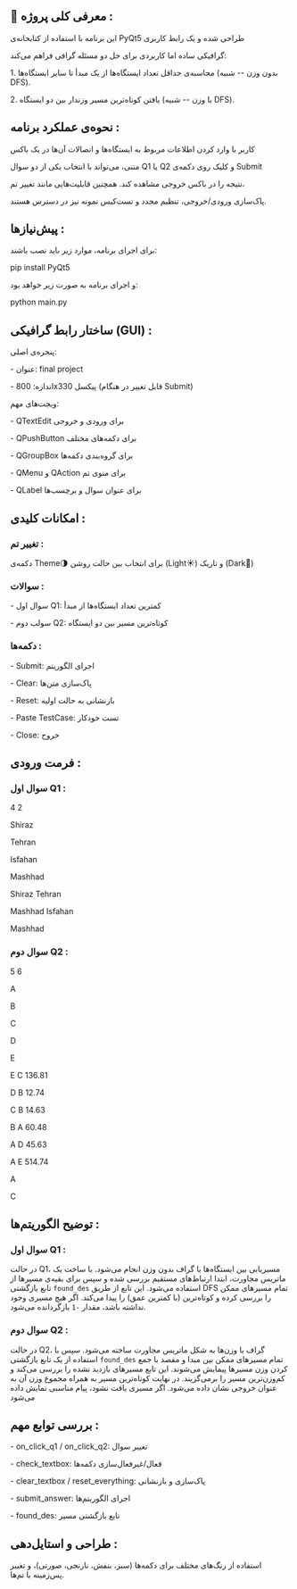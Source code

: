 
  
## 📌 معرفی کلی پروژه :

  

این برنامه با استفاده از کتابخانه‌ی PyQt5 طراحی شده و یک رابط کاربری

گرافیکی ساده اما کاربردی برای حل دو مسئله گرافی فراهم می‌کند:

  

1\. محاسبه‌ی حداقل تعداد ایستگاه‌ها از یک مبدأ تا سایر ایستگاه‌ها (بدون وزن -- شبیه DFS).

  

2\. یافتن کوتاه‌ترین مسیر وزندار بین دو ایستگاه (با وزن -- شبیه DFS).

  

## نحوه‌ی عملکرد برنامه :

  

کاربر با وارد کردن اطلاعات مربوط به ایستگاه‌ها و اتصالات آن‌ها در یک باکس

متنی، می‌تواند با انتخاب یکی از دو سوال Q1 یا Q2 و کلیک روی دکمه‌ی Submit

نتیجه را در باکس خروجی مشاهده کند. همچنین قابلیت‌هایی مانند تغییر تم،

پاک‌سازی ورودی/خروجی، تنظیم مجدد و تست‌کیس نمونه نیز در دسترس هستند.

  

## پیش‌نیازها :

  

برای اجرای برنامه، موارد زیر باید نصب باشند:

  

pip install PyQt5

  

و اجرای برنامه به صورت زیر خواهد بود:

  

python main.py

  

## ساختار رابط گرافیکی (GUI) :

  

پنجره‌ی اصلی:

  

\- عنوان: final project

  

\- اندازه: 800x330 پیکسل (قابل تغییر در هنگام Submit)

  

ویجت‌های مهم:

  

\- QTextEdit برای ورودی و خروجی

  

\- QPushButton برای دکمه‌های مختلف

  

\- QGroupBox برای گروه‌بندی دکمه‌ها

  

\- QMenu و QAction برای منوی تم

  

\- QLabel برای عنوان سوال و برچسب‌ها

  

## امکانات کلیدی :

  

### تغییر تم :

  

دکمه‌ی Theme🌗 برای انتخاب بین حالت روشن (Light☀️) و تاریک (Dark🌙)

  

### سوالات :

  

\- سوال اول Q1: کمترین تعداد ایستگاه‌ها از مبدأ

  

\- سولب دوم Q2: کوتاه‌ترین مسیر بین دو ایستگاه

  

### دکمه‌ها :

  

\- Submit: اجرای الگوریتم

  

\- Clear: پاک‌سازی متن‌ها

  

\- Reset: بازنشانی به حالت اولیه

  

\- Paste TestCase: تست خودکار

  

\- Close: خروج

  

## فرمت ورودی :

  

### سوال اول Q1 :

  

4 2

  

Shiraz

  

Tehran

  

Isfahan

  

Mashhad

  

Shiraz Tehran

  

Mashhad Isfahan

  

Mashhad






### سوال دوم Q2 :

  

5 6

  

A

  

B

  

C

  

D

  

E

  

E C 136.81

  

D B 12.74

  

C B 14.63

  

B A 60.48

  

A D 45.63

  

A E 514.74

  

A

  

C

  

## توضیح الگوریتم‌ها :

  

### سوال اول Q1 :

  

در حالت Q1، مسیر‌یابی بین ایستگاه‌ها با گراف بدون وزن انجام می‌شود. با ساخت یک ماتریس مجاورت، ابتدا ارتباط‌های مستقیم بررسی شده و سپس برای بقیه‌ی مسیرها از تابع بازگشتی `found_des` استفاده می‌شود. این تابع از طریق DFS تمام مسیرهای ممکن را بررسی کرده و کوتاه‌ترین (با کمترین عمق) را پیدا می‌کند. اگر هیچ مسیری وجود نداشته باشد، مقدار `-1` بازگردانده می‌شود.

  

### سوال دوم Q2 :

  
در حالت Q2، گراف با وزن‌ها به شکل ماتریس مجاورت ساخته می‌شود. سپس با استفاده از یک تابع بازگشتی `found_des` تمام مسیرهای ممکن بین مبدا و مقصد با جمع کردن وزن مسیرها پیمایش می‌شوند. این تابع مسیرهای بازدید نشده را بررسی می‌کند و کم‌وزن‌ترین مسیر را برمی‌گزیند. در نهایت کوتاه‌ترین مسیر به همراه مجموع وزن آن به عنوان خروجی نشان داده می‌شود. اگر مسیری یافت نشود، پیام مناسبی نمایش داده می‌شود
  



##  بررسی توابع مهم :

  

\- on_click_q1 / on_click_q2: تغییر سوال

  

\- check_textbox: فعال/غیرفعال‌سازی دکمه‌ها

  

\- clear_textbox / reset_everything: پاک‌سازی و بازنشانی

  

\- submit_answer: اجرای الگوریتم‌ها

  

\- found_des: تابع بازگشتی مسیر

  

##  طراحی و استایل‌دهی :
  

استفاده از رنگ‌های مختلف برای دکمه‌ها (سبز، بنفش، نارنجی، صورتی)، و تغییر پس‌زمینه با تم‌ها.

  

